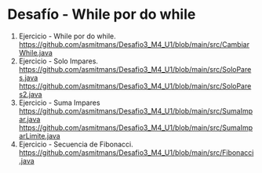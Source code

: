 # Desafío - While por do while

1. Ejercicio - While por do while.<br>
https://github.com/asmitmans/Desafio3_M4_U1/blob/main/src/CambiarWhile.java
2. Ejercicio - Solo Impares.<br>
https://github.com/asmitmans/Desafio3_M4_U1/blob/main/src/SoloPares.java<br>
https://github.com/asmitmans/Desafio3_M4_U1/blob/main/src/SoloPares2.java
3. Ejercicio - Suma Impares<br>
https://github.com/asmitmans/Desafio3_M4_U1/blob/main/src/SumaImpar.java<br>
https://github.com/asmitmans/Desafio3_M4_U1/blob/main/src/SumaImparLimite.java
4. Ejercicio - Secuencia de Fibonacci.<br>
https://github.com/asmitmans/Desafio3_M4_U1/blob/main/src/Fibonacci.java